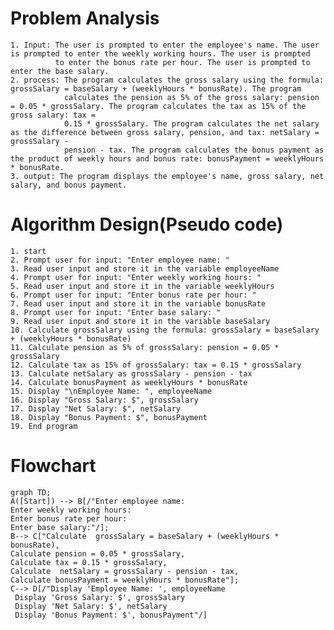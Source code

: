 # Problem Analysis
    1. Input: The user is prompted to enter the employee's name. The user is prompted to enter the weekly working hours. The user is prompted 
              to enter the bonus rate per hour. The user is prompted to enter the base salary.
    2. process: The program calculates the gross salary using the formula: grossSalary = baseSalary + (weeklyHours * bonusRate). The program
                calculates the pension as 5% of the gross salary: pension = 0.05 * grossSalary. The program calculates the tax as 15% of the gross salary: tax =
                0.15 * grossSalary. The program calculates the net salary as the difference between gross salary, pension, and tax: netSalary = grossSalary -
                pension - tax. The program calculates the bonus payment as the product of weekly hours and bonus rate: bonusPayment = weeklyHours * bonusRate.
    3. output: The program displays the employee's name, gross salary, net salary, and bonus payment.
# Algorithm Design(Pseudo code)
    1. start
    2. Prompt user for input: "Enter employee name: "
    3. Read user input and store it in the variable employeeName
    4. Prompt user for input: "Enter weekly working hours: "
    5. Read user input and store it in the variable weeklyHours
    6. Prompt user for input: "Enter bonus rate per hour: "
    7. Read user input and store it in the variable bonusRate
    8. Prompt user for input: "Enter base salary: "
    9. Read user input and store it in the variable baseSalary
    10. Calculate grossSalary using the formula: grossSalary = baseSalary + (weeklyHours * bonusRate)
    11. Calculate pension as 5% of grossSalary: pension = 0.05 * grossSalary
    12. Calculate tax as 15% of grossSalary: tax = 0.15 * grossSalary
    13. Calculate netSalary as grossSalary - pension - tax
    14. Calculate bonusPayment as weeklyHours * bonusRate
    15. Display "\nEmployee Name: ", employeeName
    16. Display "Gross Salary: $", grossSalary
    17. Display "Net Salary: $", netSalary
    18. Display "Bonus Payment: $", bonusPayment
    19. End program
# Flowchart
```mermaid
graph TD;
A([Start]) --> B[/"Enter employee name:
Enter weekly working hours:
Enter bonus rate per hour:
Enter base salary:"/];
B--> C["Calculate  grossSalary = baseSalary + (weeklyHours * bonusRate),
Calculate pension = 0.05 * grossSalary,
Calculate tax = 0.15 * grossSalary,
Calculate  netSalary = grossSalary - pension - tax,
Calculate bonusPayment = weeklyHours * bonusRate"];
C--> D[/"Display 'Employee Name: ', employeeName
 Display 'Gross Salary: $', grossSalary
 Display 'Net Salary: $', netSalary
 Display 'Bonus Payment: $', bonusPayment"/]

